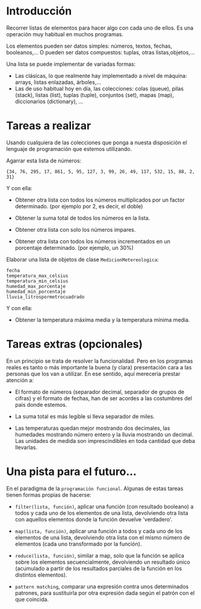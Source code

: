 # Introducción

Recorrer listas de elementos para hacer algo con cada uno de ellos. Es una operación muy habitual en muchos programas.

Los elementos pueden ser datos simples: números, textos, fechas, booleanos,... O pueden ser datos compuestos: tuplas, otras listas,objetos,...

Una lista se puede implementar de variadas formas:

- Las clásicas, lo que realmente hay implementado a nivel de máquina: arrays, listas enlazadas, árboles,...
- Las de uso habitual hoy en día, las colecciones: colas (queue), pilas (stack), listas (list), tuplas (tuple), conjuntos (set), mapas (map), diccionarios (dictionary), ...

# Tareas a realizar

Usando cualquiera de las colecciones que ponga a nuesta disposición el lenguaje de programación que estemos utilizando.

Agarrar esta lista de números:

```
{34, 76, 295, 17, 861, 5, 95, 127, 3, 99, 26, 49, 117, 532, 15, 88, 2, 31}
```

Y con ella:

- Obtener otra lista con todos los números multiplicados por un factor determinado. (por ejemplo por 2, es decir, el doble)

- Obtener la suma total de todos los números en la lista.

- Obtener otra lista con solo los números impares.

- Obtener otra lista con todos los números incrementados en un porcentaje determinado. (por ejemplo, un 30%)

Elaborar una lista de objetos de clase `MedicionMetereologica`:

```
fecha
temperatura_max_celsius
temperatura_min_celsius
humedad_max_porcentaje
humedad_min_porcentaje
lluvia_litrospormetrocuadrado
```

Y con ella:

- Obtener la temperatura máxima media y la temperatura mínima media.

# Tareas extras (opcionales)

En un principio se trata de resolver la funcionalidad. Pero en los programas reales es tanto o más importante la buena (y clara) presentación cara a las personas que los van a utilizar. En ese sentido, aquí mereceria prestar atención a:

- El formato de números (separador decimal, separador de grupos de cifras) y el formato de fechas, han de ser acordes a las costumbres del pais donde estemos.

- La suma total es más legible si lleva separador de miles.

- Las temperaturas quedan mejor mostrando dos decimales, las humedades mostrando número entero y la lluvia mostrando un decimal. Las unidades de medida son imprescindibles en toda cantidad que deba llevarlas.

# Una pista para el futuro...

En el paradigma de la `programación funcional`. Algunas de estas tareas tienen formas propias de hacerse:

- `filter(lista, función)`, aplicar una función (con resultado booleano) a todos y cada uno de los elementos de una lista, devolviendo otra lista con aquellos elementos donde la función devuelve 'verdadero'.

- `map(lista, función)`, aplicar una función a todos y cada uno de los elementos de una lista, devolviendo otra lista con el mismo número de elementos (cada uno transformado por la función).

- `reduce(lista, función)`, similar a map, solo que la función se aplica sobre los elementos secuencialmente, devolviendo un resultado único (acumulado a partir de los resultados parciales de la función en los distintos elementos).

- `pattern matching`, comparar una expresión contra unos determinados patrones, para sustituirla por otra expresión dada según el patrón con el que coincida.
